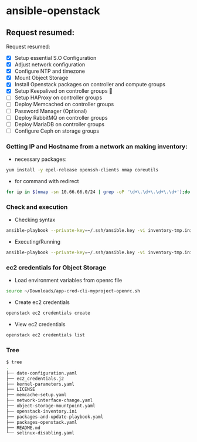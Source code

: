 # ansible-openstack

## Request resumed:
Request resumed:
- [x] Setup essential S.O Configuration
- [x] Adjust network configuration
- [x] Configure NTP and timezone
- [x] Mount Object Storage
- [x] Install Openstack packages on controller and compute groups
- [x] Setup Keepalived on controller groups :round_pushpin:
- [ ] Setup HAProxy on controller groups
- [ ] Deploy Memcached on controller groups 
- [ ] Password Manager (Optional)
- [ ] Deploy RabbitMQ on controller groups 
- [ ] Deploy MariaDB on controller groups
- [ ] Configure Ceph on storage groups

### Getting IP and Hostname from a network an making inventory:
- necessary packages:
```bash
yum install -y epel-release openssh-clients nmap coreutils
```
- for command with redirect
```bash
for ip in $(nmap -sn 10.66.66.0/24 | grep -oP '\d+\.\d+\.\d+\.\d+');do echo -e "$(ssh -qi ~/.ssh/ansible.key -o StrictHostKeyChecking=no $ip hostname -s) ansible_host=$ip"|tee -a /tmp/inventory-tmp.txt;done
```
### Check and execution
- Checking syntax
```bash
ansible-playbook --private-key=~/.ssh/ansible.key -vi inventory-tmp.ini first-playbook.yml --syntax-check -vvv
```
- Executing/Running
```bash
ansible-playbook --private-key=~/.ssh/ansible.key -vi inventory-tmp.ini first-playbook.yml
```
### ec2 credentials for Object Storage
- Load environment variables from openrc file
```bash
source ~/Downloads/app-cred-cli-myproject-openrc.sh
```
- Create ec2 credentials
```bash
openstack ec2 credentials create
```
- View ec2 credentials
```bash
openstack ec2 credentials list
```
### Tree
```bash
$ tree
.
├── date-configuration.yaml
├── ec2_credentials.j2
├── kernel-parameters.yaml
├── LICENSE
├── memcache-setup.yaml
├── network-interface-change.yaml
├── object-storage-mountpoint.yaml
├── openstack-inventory.ini
├── packages-and-update-playbook.yaml
├── packages-openstack.yaml
├── README.md
└── selinux-disabling.yaml
```